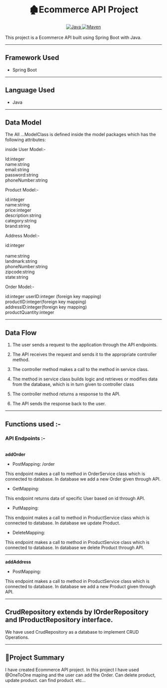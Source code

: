 <center>
<h1> 🏚️Ecommerce API Project</h1>
</center>
<center>
<a href="Java url">
    <img alt="Java" src="https://img.shields.io/badge/Java->=8-darkblue.svg" />
</a>
<a href="Maven url" >
    <img alt="Maven" src="https://img.shields.io/badge/maven-3.0.5-brightgreen.svg" />
</a>
</center><br>
This project is a Ecommerce API built using Spring Boot with Java.

---

## Framework Used
* Spring Boot

---

## Language Used
* Java

---

## Data Model

The All ...ModelClass  is defined inside the model packages which has the following attributes:
   
   inside User Model:-<br>
   
   Id:integer<br>
    name:string<br>
    email:string<br>
   password:string<br>
   phoneNumber:string <br>
  
   
   
  Product Model:- <br>
   
  id:integer <br>
  name:string<br>
  price:integer<br>
  description:string<br>
  category:string<br>
  brand:string<br>
  
 Address Model:- <br>
   
 id:integer <br>   
 name:string<br>
 landmark:string<br>
 phoneNumber:string<br>
 zipcode:string<br>
 state:string<br>

   
 Order Model:- <br>
   
  id:integer
  userID:integer (foreign key mapping)<br>
  productID:integer(foreign key mapping)<br>
  addressID:integer(foreign key mapping)<br>
  productQuantity:integer<br>

---

## Data Flow

1. The user sends a request to the application through the API endpoints.
2. The API receives the request and sends it to the appropriate controller method.
3. The controller method makes a call to the method in service class.

4. The method in service class builds logic and retrieves or modifies data from the database, which is in turn given to controller class
5. The controller method returns a response to the API.
6. The API sends the response back to the user.

---

## Functions used :-

### API Endpoints :-
</br>
<b> addOrder </b>

* PostMapping: /order 

This endpoint makes a call to method in OrderService class which is connected to database. In database we add a new Order given through API.


* GetMapping: 

This endpoint returns data of specific User based on id through API.


* PutMapping: 

This endpoint makes a call to method in ProductService class which is connected to database. In database we update Product.


* DeleteMapping: 

This endpoint makes a call to method in ProductService class which is connected to database. In database we delete Product through API.


---
<b> addAddress </b>

* PostMapping: 

This endpoint makes a call to method in ProductService class which is connected to database. In database we add a new Product given through API.




---

## CrudRepository extends by IOrderRepository and IProductRepository interface.


We have used CrudRepository as a database to implement CRUD Operations.

---

## 📝Project Summary

I have created Ecommerce API project.  In this project I have used @OneToOne maping and the user can add the Order.  Can delete product, update product.  can find product. etc...

